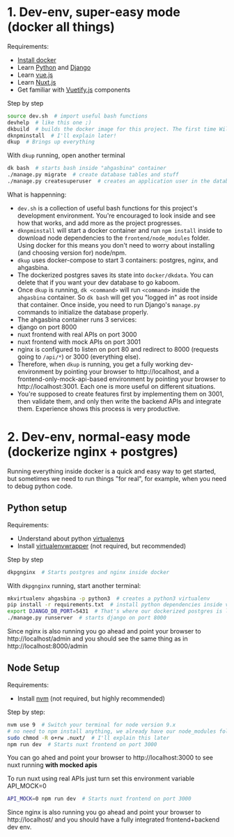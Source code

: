 # 1. Dev-env, super-easy mode (docker all things)

Requirements:

- [Install docker](https://docs.docker.com/install/)
- Learn [Python](https://docs.python.org/3/tutorial/) and [Django](https://docs.djangoproject.com/en/2.0/intro/tutorial01/)
- Learn [vue.js](vuejs.org)
- Learn [Nuxt.js](https://nuxtjs.org/)
- Get familiar with [Vuetify.js](vuetifyjs.com/) components

Step by step

```bash
source dev.sh  # import useful bash functions
devhelp  # like this one ;)
dkbuild  # builds the docker image for this project. The first time Will take a while.
dknpminstall  # I'll explain later!
dkup  # Brings up everything
```

With `dkup` running, open another terminal

```bash
dk bash  # starts bash inside "ahgasbina" container
./manage.py migrate  # create database tables and stuff
./manage.py createsuperuser  # creates an application user in the database
```

What is happenning:

- `dev.sh` is a collection of useful bash functions for this project's development environment. You're encouraged to look inside and see how that works, and add more as the project progresses.
- `dknpminstall` will start a docker container and run `npm install` inside to download node dependencies to the `frontend/node_modules` folder. Using docker for this means you don't need to worry about installing (and choosing version for) node/npm.
- `dkup` uses docker-compose to start 3 containers: postgres, nginx, and ahgasbina.
- The dockerized postgres saves its state into `docker/dkdata`. You can delete that if you want your dev database to go kaboom.
- Once `dkup` is running, `dk <command>` will run `<command>` inside the `ahgasbina` container. So `dk bash` will get you "logged in" as root inside that container. Once inside, you need to run Django's `manage.py` commands to initialize the database properly.
- The ahgasbina container runs 3 services:
- django on port 8000
- nuxt frontend with real APIs on port 3000
- nuxt frontend with mock APIs on port 3001
- nginx is configured to listen on port 80 and redirect to 8000 (requests going to `/api/*`) or 3000 (everything else).
- Therefore, when `dkup` is running, you get a fully working dev-environment by pointing your browser to http://localhost, and a frontend-only-mock-api-based environment by pointing your browser to http://localhost:3001. Each one is more useful on different situations.
- You're supposed to create features first by implementing them on 3001, then validate them, and only then write the backend APIs and integrate them. Experience shows this process is very productive.

# 2. Dev-env, normal-easy mode (dockerize nginx + postgres)

Running everything inside docker is a quick and easy way to get started, but sometimes we need to run things "for real", for example, when you need to debug python code.

## Python setup

Requirements:

- Understand about python [virtualenvs](https://docs.python.org/3/tutorial/venv.html)
- Install [virtualenvwrapper](https://virtualenvwrapper.readthedocs.io/en/latest/) (not required, but recommended)

Step by step

```bash
dkpgnginx  # Starts postgres and nginx inside docker
```

With `dkpgnginx` running, start another terminal:

```bash
mkvirtualenv ahgasbina -p python3  # creates a python3 virtualenv
pip install -r requirements.txt  # install python dependencies inside virtualenv
export DJANGO_DB_PORT=5431  # That's where our dockerized postgres is listening
./manage.py runserver  # starts django on port 8000
```

Since nginx is also running you go ahead and point your browser to http://localhost/admin and you should see the same thing as in http://localhost:8000/admin

## Node Setup

Requirements:

- Install [nvm](https://github.com/creationix/nvm) (not required, but highly recommended)

Step by step:

```bash
nvm use 9  # Switch your terminal for node version 9.x
# no need to npm install anything, we already have our node_modules folder
sudo chmod -R o+rw .nuxt/  # I'll explain this later
npm run dev  # Starts nuxt frontend on port 3000
```

You can go ahed and point your browser to http://localhost:3000 to see nuxt running **with mocked apis**

To run nuxt using real APIs just turn set this environment variable API_MOCK=0

```bash
API_MOCK=0 npm run dev  # Starts nuxt frontend on port 3000
```

Since nginx is also running you go ahead and point your browser to http://localhost/ and you should have a fully integrated frontend+backend dev env.
